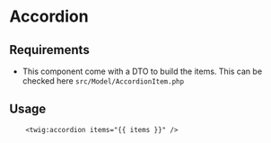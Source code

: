 # Accordion

## Requirements

- This component come with a DTO to build the items. This can be checked here `src/Model/AccordionItem.php`

## Usage

```twig
    <twig:accordion items="{{ items }}" />
```
